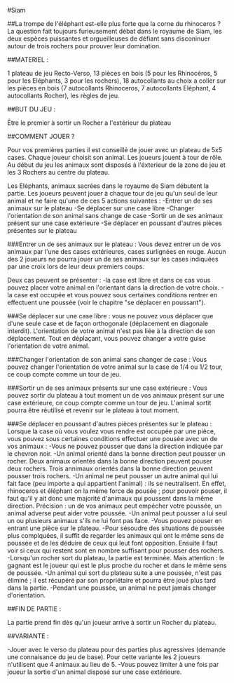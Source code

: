 #Siam

##La trompe de l'éléphant est-elle plus forte que la corne du rhinoceros ? La question fait toujours furieusement débat dans le royaume de Siam, les deux espèces puissantes et orgueilleuses de défiant sans disconinuer autour de trois rochers pour prouver leur domination.

##MATERIEL :

1 plateau de jeu Recto-Verso, 13 pièces en bois (5 pour les Rhinocéros, 5 pour les Eléphants, 3 pour les rochers),
18 autocollants au choix a coller sur les pièces en bois (7 autocollants Rhinoceros, 7 autocollants Eléphant, 4 autocollants Rocher), les règles de jeu.

##BUT DU JEU :

Être le premier à sortir un Rocher a l'extérieur du plateau

##COMMENT JOUER ?

Pour vos premières parties il est conseillé de jouer avec un plateau de 5x5 cases. Chaque joueur choisit son animal. Les joueurs jouent à tour de rôle. Au début du jeu les animaux sont disposés à l'éxterieur de la zone de jeu et les 3 Rochers au centre du plateau.

Les Eléphants, animaux sacrées dans le royaume de Siam débutent la partie.
Les joueurs peuvent jouer à chaque tour de jeu qu'un seul de leur animal et ne faire qu'une de ces 5 actions suivantes :
-Entrer un de ses animaux sur le plateau
-Se déplacer sur une case libre
-Changer l'orientation de son animal sans change de case
-Sortir un de ses animaux présent sur une case extérieure
-Se déplacer en poussant d'autres pièces présentes sur le plateau

###Entrer un de ses animaux sur le plateau :
Vous devez entrer un de vos animaux par l'une des cases extérieures, cases surlignées en rouge. Aucun des 2 joueurs ne pourra jouer un de ses animaux sur les cases indiquées par une croix lors de leur deux premiers coups.

Deux cas peuvent se présenter :
-la case est libre et dans ce cas vous pouvez placer votre animal en l'orientant dans la direction de votre choix.
-la case est occupée et vous pouvez sous certaines conditions rentrer en effectuent une poussée (voir le chapitre "se déplacer en poussant").

###Se déplacer sur une case libre :
vous ne pouvez vous déplacer que d'une seule case et de façon orthogonale (déplacement en diagonale interdit).
L'orientation de votre animal n'est pas liée à la direction de son déplacement. Tout en déplaçant, vous pouvez changer a votre guise l'orientation de votre animal.

###Changer l'orientation de son animal sans changer de case :
Vous pouvez changer l'orientation de votre animal sur la case de 1/4 ou 1/2 tour, ce coup compte comme un tour de jeu.

###Sortir un de ses animaux présents sur une case extérieure :
Vous pouvez sortir du plateau à tout moment un de vos animaux présent sur une case extérieure, ce coup compte comme un tour de jeu.
L'animal sortit pourra être réutilisé et revenir sur le plateau à tout moment.

###Se déplacer en poussant d'autres pièces présentes sur le plateau :
Lorsque la case où vous voulez vous rendre est occupée par une pièce, vous pouvez sous certaines conditions effectuer une pousée avec un de vos animaux :
-Vous ne pouvez pousser que dans la direction indiquée par le chevron noir.
-Un animal orienté dans la bonne direction peut pousser un rocher. Deux animaux orientés dans la bonne direction peuvent pouser deux rochers. Trois annimaux orientés dans la bonne direction peuvent pousser trois rochers.
-Un animal ne peut pousser un autre animal qui lui fait face (peu importe a qui appartient l'animal) : ils se neutralisent. En effet, rhinoceros et éléphant on la même force de pousée ; pour pouvoir pouser, il faut qu'il y ait donc une majorité d'animaux qui poussent dans la même direction. Précision : un de vos animaux peut empécher votre poussée, un animal adverse peut aider votre poussée.
-Un animal peut pousser a lui seul un ou plusieurs animaux s'ils ne lui font pas face.
-Vous pouvez pouser en entrant une pièce sur le plateau.
-Pour sésoudre des situations de poussée plus complquées, il suffit de regarder les animaux qui ont le même sens de poussée et de les déduire de ceux qui leut font opposition. Ensuite il faut voir si ceux qui restent sont en nombre suffisant pour pousser des rochers.
-Lorsqu'un rocher sort du plateau, la partie est terminée. Mais attention : le gagnant est le joueur qui est le plus proche du rocher et dans le même sens de poussée.
-Un animal qui sort du plateau suite a une poussée, n'est pas éliminé ; il est récupéré par son propriétaire et pourra être joué plus tard dans la partie.
-Pendant une poussée, un animal ne peut jamais changer d'orientation.

##FIN DE PARTIE :

La partie prend fin dès qu'un joueur arrive à sortir un Rocher du plateau.

##VARIANTE :

-Jouer avec le verso du plateau pour des parties plus agressives (demande une connaisance du jeu de base). Pour cette variante les 2 joueurs n'utilisent que 4 animaux au lieu de 5.
-Vous pouvez limiter à une fois par joueur la sortie d'un animal disposé sur une case extérieure.